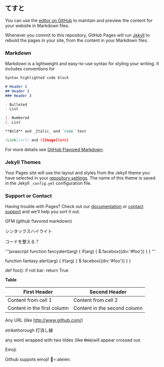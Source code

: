 ## てすと

You can use the [editor on GitHub](https://github.com/TomoakiOhashi/TomoakiOhashi.github.io/edit/master/index.md) to maintain and preview the content for your website in Markdown files.

Whenever you commit to this repository, GitHub Pages will run [Jekyll](https://jekyllrb.com/) to rebuild the pages in your site, from the content in your Markdown files.

### Markdown

Markdown is a lightweight and easy-to-use syntax for styling your writing. It includes conventions for

```markdown
Syntax highlighted code block

# Header 1
## Header 2
### Header 3

- Bulleted
- List

1. Numbered
2. List

**Bold** and _Italic_ and `Code` text

[Link](url) and ![Image](src)
```

For more details see [GitHub Flavored Markdown](https://guides.github.com/features/mastering-markdown/).

### Jekyll Themes

Your Pages site will use the layout and styles from the Jekyll theme you have selected in your [repository settings](https://github.com/TomoakiOhashi/TomoakiOhashi.github.io/settings). The name of this theme is saved in the Jekyll `_config.yml` configuration file.

### Support or Contact

Having trouble with Pages? Check out our [documentation](https://help.github.com/categories/github-pages-basics/) or [contact support](https://github.com/contact) and we’ll help you sort it out.



GFM (github flavored markdown)

シンタックスハイライト

コードを整える？

'''javascript
function fancyalert(arg) {
  if(arg) {
    $.facebox({div:'#foo'})
  }
}
'''


function fantasy alert(arg) {
  if(arg) {
    $.facebox({div:'#foo'})
  } 
}


def foo():
  if not bar:
    return True
    
**Table**

First Header | Second Header
------------ | -------------
Content from cell 1 | Content from cell 2
Content in the first column | Content in the second column


Any URL (like http://www.github.com/) 

strikethorough
打消し線

any word wrapped with two tildes (like ~~this~~)will appear crossed out.

Emoji

Github suppots emoji!
:imp::star::aleien:
